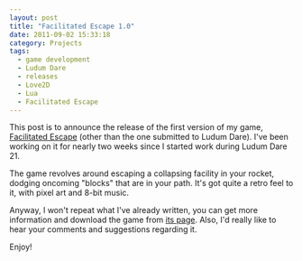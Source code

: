 ```yaml
---
layout: post
title: "Facilitated Escape 1.0"
date: 2011-09-02 15:33:18
category: Projects
tags:
  - game development
  - Ludum Dare
  - releases
  - Love2D
  - Lua
  - Facilitated Escape
---
```


This post is to announce the release of the first version of my game, [Facilitated Escape](/games/facilitated-escape) (other than the one submitted to Ludum Dare). I've been working on it for nearly two weeks since I started work during Ludum Dare 21.

The game revolves around escaping a collapsing facility in your rocket, dodging oncoming "blocks" that are in your path. It's got quite a retro feel to it, with pixel art and 8-bit music.

Anyway, I won't repeat what I've already written, you can get more information and download the game from [its page](/games/facilitated-escape). Also, I'd really like to hear your comments and suggestions regarding it.

Enjoy!